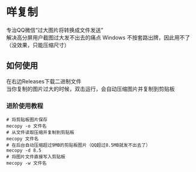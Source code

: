 # 咩复制
专治QQ微信“过大图片将转换成文件发送”  
解决高分屏用户截图过大发不出去的痛点
Windows 不按套路出牌，因此用不了（没效果，只能压缩尺寸）
## 如何使用
在右边Releases下载二进制文件  
当你复制的图片过大的时候，双击运行，会自动压缩图片并复制到剪贴板
### 进阶使用教程
```
# 将剪贴板图片保存
mecopy -o 文件名
# 从文件读取压缩并复制到剪贴板
mecopy 文件名
# 在后台自动压缩超过9MB的剪贴板图片（QQ超过8.5MB就发不出去了）
mecopy -d 8.5
# 将图片文件直接写入剪贴板
mecopy -w 文件名
```